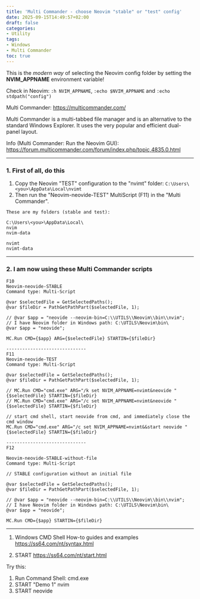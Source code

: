 ```yaml
---
title: 'Multi Commander - choose Neovim "stable" or "test" config'
date: 2025-09-15T14:49:57+02:00
draft: false
categories:
- Utility
tags:
- Windows
- Multi Commander
toc: true
---
```


This is the *modern way* of selecting the Neovim config folder by setting the **NVIM_APPNAME** environment variable!

Check in Neovim: `:h NVIM_APPNAME`, `:echo $NVIM_APPNAME` and `:echo stdpath("config")`

Multi Commander: https://multicommander.com/

Multi Commander is a multi-tabbed file manager and is an alternative to the standard Windows Explorer. It uses the very popular and efficient dual-panel layout.

Info (Multi Commander: Run the Neovim GUI): https://forum.multicommander.com/forum/index.php/topic,4835.0.html

***

### 1. First of all, do this

1. Copy the Neovim "TEST" configuration to the "nvimt" folder: `C:\Users\<you>\AppData\Local\nvimt`
2. Then run the "Neovim-neovide-TEST" MultiScript (F11) in the "Multi Commander".

```
These are my folders (stable and test):

C:\Users\<you>\AppData\Local\
nvim
nvim-data

nvimt
nvimt-data
```


***

### 2. I am now using these Multi Commander scripts

```MultiScript
F10
Neovim-neovide-STABLE
Command type: Multi-Script

@var $selectedFile = GetSelectedPaths();
@var $fileDir = PathGetPathPart($selectedFile, 1);

// @var $app = "neovide --neovim-bin=C:\\UTILS\\Neovim\\bin\\nvim";
// I have Neovim folder in Windows path: C:\UTILS\Neovim\bin\
@var $app = "neovide";

MC.Run CMD={$app} ARG={$selectedFile} STARTIN={$fileDir}

------------------------------
F11
Neovim-neovide-TEST
Command type: Multi-Script

@var $selectedFile = GetSelectedPaths();
@var $fileDir = PathGetPathPart($selectedFile, 1);

// MC.Run CMD="cmd.exe" ARG="/k set NVIM_APPNAME=nvimt&neovide "{$selectedFile} STARTIN={$fileDir}
// MC.Run CMD="cmd.exe" ARG="/c set NVIM_APPNAME=nvimt&neovide "{$selectedFile} STARTIN={$fileDir}

// start cmd shell, start neovide from cmd, and immediately close the cmd window
MC.Run CMD="cmd.exe" ARG="/c set NVIM_APPNAME=nvimt&&start neovide "{$selectedFile} STARTIN={$fileDir}

------------------------------
F12

Neovim-neovide-STABLE-without-file
Command type: Multi-Script

// STABLE configuration without an initial file

@var $selectedFile = GetSelectedPaths();
@var $fileDir = PathGetPathPart($selectedFile, 1);

// @var $app = "neovide --neovim-bin=C:\\UTILS\\Neovim\\bin\\nvim";
// I have Neovim folder in Windows path: C:\UTILS\Neovim\bin\
@var $app = "neovide";

MC.Run CMD={$app} STARTIN={$fileDir}

```

***

1. Windows CMD Shell How-to guides and examples
https://ss64.com/nt/syntax.html

2. START
https://ss64.com/nt/start.html

Try this:
1. Run Command Shell: cmd.exe
2. START "Demo 1" nvim
3. START neovide


